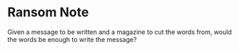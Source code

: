 Ransom Note
===========

Given a message to be written and a magazine to cut the words from, would the words be enough to write the message?
